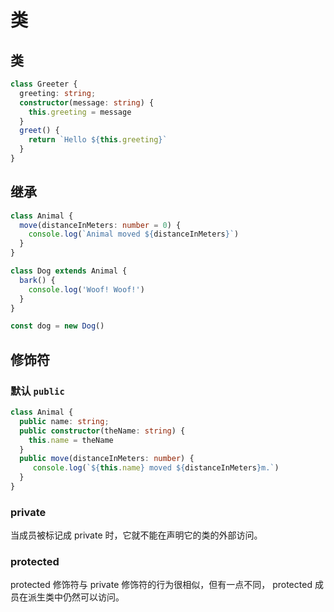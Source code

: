 # 类

## 类

```typescript
class Greeter {
  greeting: string;
  constructor(message: string) {
    this.greeting = message
  }
  greet() {
    return `Hello ${this.greeting}`
  }
}
```

## 继承

```typescript
class Animal {
  move(distanceInMeters: number = 0) {
    console.log(`Animal moved ${distanceInMeters}`)
  }
}

class Dog extends Animal {
  bark() {
    console.log('Woof! Woof!')
  }
}

const dog = new Dog()
```

## 修饰符

### 默认 `public`

```typescript
class Animal {
  public name: string;
  public constructor(theName: string) {
    this.name = theName
  }
  public move(distanceInMeters: number) {
     console.log(`${this.name} moved ${distanceInMeters}m.`)
  }  
}
```

### private

当成员被标记成 private 时，它就不能在声明它的类的外部访问。

### protected

protected 修饰符与 private 修饰符的行为很相似，但有一点不同， protected 成员在派生类中仍然可以访问。

